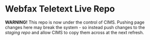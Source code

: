# Webfax Teletext Live Repo

**WARNING!**
This repo is now under the control of CIMS.
Pushing page changes here may break the system - so instead push changes to the *staging repo* and allow CIMS to copy them across at the next refresh.
